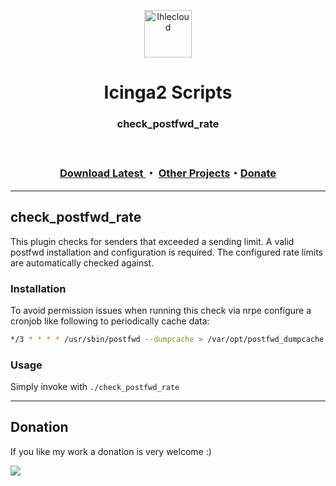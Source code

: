 <p align="center"><img alt="Ihlecloud" src="https://me.ihlecloud.de/img/logo.png" height="76"></p></img>
<h1 align="center">Icinga2 Scripts</h1>
<h3 align="center">check_postfwd_rate</h3>

<br>
<h3 align="center">
    <a href="https://github.com/n1tr0-5urf3r/check_postfwd_rate/releases/">Download Latest
    </a>・
    <a href="https://exchange.icinga.com/n1tr0-5urf3r">Other Projects</a>・<a href="https://www.paypal.com/donate/?hosted_button_id=KXMYX49C6MLLN">Donate</a></h3>

---

## check_postfwd_rate
This plugin checks for senders that exceeded a sending limit. A valid postfwd installation and configuration is required. The configured rate limits are automatically checked against.

### Installation
To avoid permission issues when running this check via nrpe
configure a cronjob like following to periodically cache data:

```sh
*/3 * * * * /usr/sbin/postfwd --dumpcache > /var/opt/postfwd_dumpcache.txt
```

### Usage    
Simply invoke with `./check_postfwd_rate`

---

## Donation
If you like my work a donation is very welcome :) 

[![](https://www.paypalobjects.com/en_US/i/btn/btn_donateCC_LG.gif)](https://www.paypal.com/donate/?hosted_button_id=KXMYX49C6MLLN)